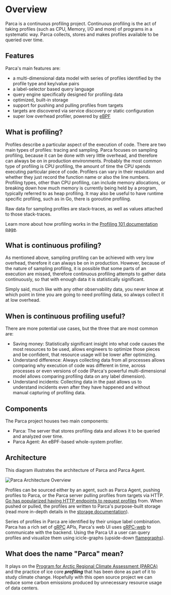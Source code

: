 # Overview

Parca is a continuous profiling project. Continuous profiling is the act of taking profiles (such as CPU, Memory, I/O and more) of programs in a systematic way. Parca collects, stores and makes profiles available to be queried over time.

## Features

Parca's main features are:

* a multi-dimensional data model with series of profiles identified by the profile type and key/value pairs
* a label-selector based query language
* query engine specifically designed for profiling data
* optimized, built-in storage
* support for pushing and pulling profiles from targets
* targets are discovered via service discovery or static configuration
* super low overhead profiler, powered by [eBPF](https://ebpf.io/)

## What is profiling?

Profiles describe a particular aspect of the execution of code. There are two main types of profiles: tracing and sampling. Parca focuses on sampling profiling, because it can be done with very little overhead, and therefore can always be on in production environments. Probably the most common type of profiling is CPU profiling, the amount of time the CPU spends executing particular piece of code. Profilers can vary in their resolution and whether they just record the function name or also the line numbers. Profiling types, other than CPU profiling, can include memory allocations, or breaking down how much memory is currently being held by a program, typically referred to as heap profiling. It may also be useful to have runtime specific profiling, such as in Go, there is goroutine profiling.

Raw data for sampling profiles are stack-traces, as well as values attached to those stack-traces.

Learn more about how profiling works in the [Profiling 101 documentation page](./profiling-101).

## What is continuous profiling?

As mentioned above, sampling profiling can be achieved with very low overhead, therefore it can always be on in production. However, because of the nature of sampling profiling, it is possible that some parts of an execution are missed, therefore continuous profiling attempts to gather data continuously, so that with enough data it is statistically significant.

Simply said, much like with any other observability data, you never know at which point in time you are going to need profiling data, so always collect it at low overhead.

## When is continuous profiling useful?

There are more potential use cases, but the three that are most common are:

* Saving money: Statistically significant insight into what code causes the most resources to be used, allows engineers to optimize those pieces and be confident, that resource usage will be lower after optimizing.
* Understand difference: Always collecting data from all processes allows comparing why execution of code was different in time, across processes or even versions of code (Parca's powerful multi-dimensional model allows comparing profiling data on any label dimension).
* Understand incidents: Collecting data in the past allows us to understand incidents even after they have happened and without manual capturing of profiling data.

## Components

The Parca project houses two main components:

* Parca: The server that stores profiling data and allows it to be queried and analyzed over time.
* Parca Agent: An eBPF-based whole-system profiler.

## Architecture

This diagram illustrates the architecture of Parca and Parca Agent.

![Parca Architecture Overview](https://docs.google.com/drawings/d/10VH49EgWlNF1wONKroQb5x3Q1Rkrnsc1BikTUvJNFIE/export/svg)

Profiles can be sourced either by an agent, such as Parca Agent, pushing profiles to Parca, or the Parca server pulling profiles from targets via HTTP. [Go has popularized having HTTP endpoints to request profiles](https://pkg.go.dev/net/http/pprof) from. When pushed or pulled, the profiles are written to Parca's purpose-built storage (read more in-depth details in the [storage documentation](./storage)).

Series of profiles in Parca are identified by their unique label combination. Parca has a rich set of [gRPC](https://grpc.io/) APIs, Parca's web UI uses [gRPC-web](https://grpc.io/docs/platforms/web/basics/) to communicate with the backend. Using the Parca UI a user can query profiles and visualize them using icicle-graphs (upside-down [flamegraphs](https://twitter.com/brendangregg/status/527214217007362049?lang=en)).

## What does the name "Parca" mean?

It plays on the [Program for Arctic Regional Climate Assessment (PARCA)](https://nsidc.org/data/parca) and the practice of ice core _**profiling**_ that has been done as part of it to study climate change. Hopefully with this open source project we can reduce some carbon emissions produced by unnecessary resource usage of data centers.
